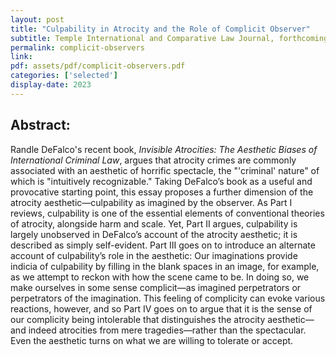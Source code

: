 ```yaml
---
layout: post
title: "Culpability in Atrocity and the Role of Complicit Observer"
subtitle: Temple International and Comparative Law Journal, forthcoming
permalink: complicit-observers
link:
pdf: assets/pdf/complicit-observers.pdf
categories: ['selected']
display-date: 2023
---
```


<h2>Abstract:</h2>

Randle DeFalco's recent book, *Invisible Atrocities: The Aesthetic Biases of International Criminal Law*, argues that atrocity crimes are commonly associated with an aesthetic of horrific spectacle, the "'criminal' nature" of which is "intuitively recognizable." Taking DeFalco’s book as a useful and provocative starting point, this essay proposes a further dimension of the atrocity aesthetic—culpability as imagined by the observer. As Part I reviews, culpability is one of the essential elements of conventional theories of atrocity, alongside harm and scale. Yet, Part II argues, culpability is largely unobserved in DeFalco’s account of the atrocity aesthetic; it is described as simply self-evident. Part III goes on to introduce an alternate account of culpability’s role in the aesthetic: Our imaginations provide indicia of culpability by filling in the blank spaces in an image, for example, as we attempt to reckon with how the scene came to be. In doing so, we make ourselves in some sense complicit—as imagined perpetrators or perpetrators of the imagination. This feeling of complicity can evoke various reactions, however, and so Part IV goes on to argue that it is the sense of our complicity being intolerable that distinguishes the atrocity aesthetic—and indeed atrocities from mere tragedies—rather than the spectacular. Even the aesthetic turns on what we are willing to tolerate or accept.
